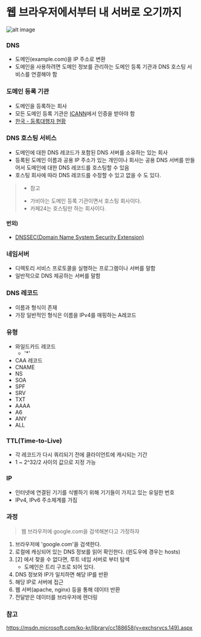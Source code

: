 # 웹 브라우저에서부터 내 서버로 오기까지

![alt image](https://upload.wikimedia.org/wikipedia/commons/9/9f/Internet_Connectivity_Access_layer.svg)

### DNS
- 도메인(example.com)을 IP 주소로 변환
- 도메인을 사용하려면 도메인 정보를 관리하는 도메인 등록 기관과 DNS 호스팅 서비스를 연결해야 함

### 도메인 등록 기관
- 도메인을 등록하는 회사
- 모든 도메인 등록 기관은 [ICANN](https://www.icann.org/)에서 인증을 받아야 함
- [한국 - 둥록대행자 현황](https://xn--3e0bx5euxnjje69i70af08bea817g.xn--3e0b707e/jsp/popup/agencyIng.jsp)

### DNS 호스팅 서비스
- 도메인에 대한 DNS 레코드가 포함된 DNS 서버를 소유하는  있는 회사
- 등록된 도메인 이름과 공용 IP 주소가 있는 개인이나 회사는 공용 DNS 서버를 만들어서 도메인에 대한 DNS 레코드를 호스팅할 수 있음
- 호스팅 회사에 따라 DNS 레코드를 수정할 수 있고 없을 수 도 있다.

> * 참고
> - 가비아는 도메인 등록 기관이면서 호스팅 회사이다.
> - 카페24는 호스팅만 하는 회사이다.

#### 번외)
- [DNSSEC(Domain Name System Security Extension)](https://xn--3e0bx5euxnjje69i70af08bea817g.xn--3e0b707e/jsp/resources/dns/dnssecInfo/dnssecInfo.jsp)

### 네임서버
- 디렉토리 서비스 프로토콜을 실행하는 프로그램이나 서버를 말함
- 일반적으로 DNS 제공하는 서버를 말함

### DNS 레코드
- 이름과 형식이 존재
- 가장 일반적인 형식은 이름을 IPv4를 매핑하는 A레코드

### 유형
- 와일드카드 레코드
    - '*'
- CAA 레코드
- CNAME
- NS
- SOA
- SPF
- SRV
- TXT
- AAAA
- A6
- ANY
- ALL

### TTL(Time-to-Live)
- 각 레코드가 다시 쿼리되기 전에 클라이언트에 캐시되는 기간
- 1 ~ 2^32/2 사이의 값으로 지정 가능

### IP
- 인터넷에 연결된 기기를 식별하기 위해 기기들이 가지고 있는 유일한 번호
- IPv4, IPv6 주소체계를 가짐


### 과정
> 웹 브라우저에 google.com을 검색해본다고 가정하자

1. 브라우저에 'google.com'을 검색한다.
2. 로컬에 캐싱되어 있는 DNS 정보를 읽어 확인한다. (윈도우에 경우는 hosts)
3. [2] 에서 찾을 수 없다면, 루트 네임 서버로 부터 탐색
    - 도메인은 트리 구조로 되어 있다.
4. DNS 정보와 IP가 일치하면 해당 IP를 반환
5. 해당 IP로 서버에 접근
6. 웹 서버(apache, nginx) 등을 통해 데이터 반환
7. 전달받은 데이터를 브라우저에 렌더링

### 참고

https://msdn.microsoft.com/ko-kr/library/cc188658(v=exchsrvcs.149).aspx